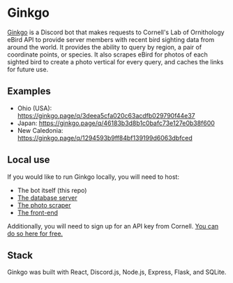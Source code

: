 # Ginkgo 
[Ginkgo](https://ginkgo.page) is a Discord bot that makes requests to Cornell's Lab of Ornithology eBird API to provide server members with recent bird sighting data from around the world. It provides the ability to query by region, a pair of coordinate points, or species. It also scrapes eBird for photos of each sighted bird to create a photo vertical for every query, and caches the links for future use.

## Examples

- Ohio (USA): https://ginkgo.page/q/3deea5cfa020c63acdfb029790f44e37
- Japan: https://ginkgo.page/q/46183b3d8b1c0bafc73e127e0b38f600
- New Caledonia: https://ginkgo.page/q/1294593b9ff84bf139199d6063dbfced

## Local use
If you would like to run Ginkgo locally, you will need to host:
- The bot itself (this repo)
- [The database server](https://github.com/jajego/ginkgo-server) 
- [The photo scraper](https://github.com/jajego/bird-scraper)
- [The front-end](https://github.com/jajego/birdbot-frontend)

Additionally, you will need to sign up for an API key from Cornell. [You can do so here for free.](https://ebird.org/api/keygen)

## Stack
Ginkgo was built with React, Discord.js, Node.js, Express, Flask, and SQLite.
